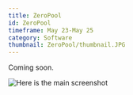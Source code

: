 ```yaml
---
title: ZeroPool
id: ZeroPool
timeframe: May 23-May 25
category: Software
thumbnail: ZeroPool/thumbnail.JPG
---
```


Coming soon.

![Here is the main screenshot]({{site.url}}/res/img/ventures/ZeroPool/main.JPG)



